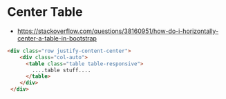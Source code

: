 # Center Table 


- https://stackoverflow.com/questions/38160951/how-do-i-horizontally-center-a-table-in-bootstrap

```html
<div class="row justify-content-center">
    <div class="col-auto">
      <table class="table table-responsive">
        ....table stuff....
      </table>
    </div>
 </div>
```